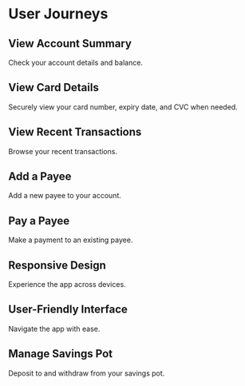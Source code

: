 # User Journeys

## View Account Summary

Check your account details and balance.

## View Card Details

Securely view your card number, expiry date, and CVC when needed.

## View Recent Transactions

Browse your recent transactions.

## Add a Payee

Add a new payee to your account.

## Pay a Payee

Make a payment to an existing payee.

## Responsive Design

Experience the app across devices.

## User-Friendly Interface

Navigate the app with ease.

## Manage Savings Pot

Deposit to and withdraw from your savings pot.